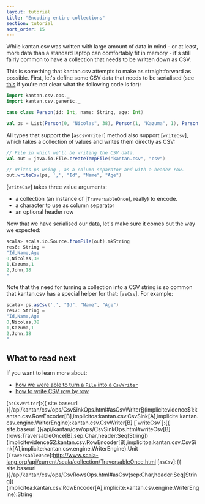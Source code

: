 ```yaml
---
layout: tutorial
title: "Encoding entire collections"
section: tutorial
sort_order: 15
---
```

While kantan.csv was written with large amount of data in mind - or at least, more data than a standard laptop can
comfortably fit in memory - it's still fairly common to have a collection that needs to be written down as CSV.

This is something that kantan.csv attempts to make as straightforward as possible. First, let's define some CSV data
that needs to be serialised (see [this](case_classes_as_rows) if you're not clear what the following code is for):

```scala
import kantan.csv.ops._
import kantan.csv.generic._

case class Person(id: Int, name: String, age: Int)

val ps = List(Person(0, "Nicolas", 38), Person(1, "Kazuma", 1), Person(2, "John", 18))
```

All types that support the [`asCsvWriter`] method also support [`writeCsv`], which takes a collection of values and
writes them directly as CSV:

```scala
// File in which we'll be writing the CSV data.
val out = java.io.File.createTempFile("kantan.csv", "csv")

// Writes ps using , as a column separator and with a header row.
out.writeCsv(ps, ',', "Id", "Name", "Age")
```

[`writeCsv`] takes three value arguments:

* a collection (an instance of [`TraversableOnce`], really) to encode.
* a character to use as column separator
* an optional header row

Now that we have serialised our data, let's make sure it comes out the way we expected:

```scala
scala> scala.io.Source.fromFile(out).mkString
res6: String =
"Id,Name,Age
0,Nicolas,38
1,Kazuma,1
2,John,18
"
```

Note that the need for turning a collection into a CSV string is so common that kantan.csv has a special helper for
that: [`asCsv`]. For example:

```scala
scala> ps.asCsv(',', "Id", "Name", "Age")
res7: String =
"Id,Name,Age
0,Nicolas,38
1,Kazuma,1
2,John,18
"
```

## What to read next

If you want to learn more about:

* [how we were able to turn a `File` into a `CsvWriter`](csv_sinks.html)
* [how to write CSV row by row](step_by_step_serialisation.html)


[`asCsvWriter`]:{{ site.baseurl }}/api/kantan/csv/ops/CsvSinkOps.html#asCsvWriter[B](sep:Char,header:Seq[String])(implicitevidence$1:kantan.csv.RowEncoder[B],implicitoa:kantan.csv.CsvSink[A],implicite:kantan.csv.engine.WriterEngine):kantan.csv.CsvWriter[B]
[`writeCsv`]:{{ site.baseurl }}/api/kantan/csv/ops/CsvSinkOps.html#writeCsv[B](rows:TraversableOnce[B],sep:Char,header:Seq[String])(implicitevidence$2:kantan.csv.RowEncoder[B],implicitoa:kantan.csv.CsvSink[A],implicite:kantan.csv.engine.WriterEngine):Unit
[`TraversableOnce`]:http://www.scala-lang.org/api/current/scala/collection/TraversableOnce.html
[`asCsv`]:{{ site.baseurl }}/api/kantan/csv/ops/CsvRowsOps.html#asCsv(sep:Char,header:Seq[String])(implicitea:kantan.csv.RowEncoder[A],implicite:kantan.csv.engine.WriterEngine):String
